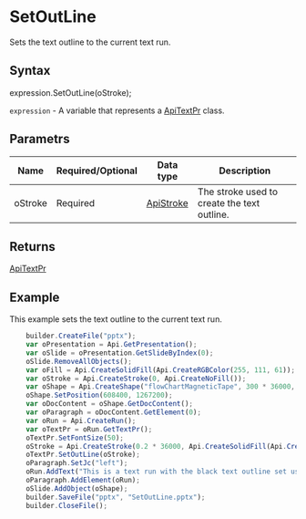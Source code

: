 # SetOutLine

Sets the text outline to the current text run.

## Syntax

expression.SetOutLine(oStroke);

`expression` - A variable that represents a [ApiTextPr](../ApiTextPr.md) class.

## Parametrs

| **Name** | **Required/Optional** | **Data type** | **Description** |
| ------------- | ------------- | ------------- | ------------- |
| oStroke | Required | [ApiStroke](../../ApiStroke/ApiStroke.md) | The stroke used to create the text outline. |

## Returns

[ApiTextPr](../ApiTextPr.md)

## Example

This example sets the text outline to the current text run.

```javascript
	builder.CreateFile("pptx");
	var oPresentation = Api.GetPresentation();
	var oSlide = oPresentation.GetSlideByIndex(0);
	oSlide.RemoveAllObjects();
	var oFill = Api.CreateSolidFill(Api.CreateRGBColor(255, 111, 61));
	var oStroke = Api.CreateStroke(0, Api.CreateNoFill());
	var oShape = Api.CreateShape("flowChartMagneticTape", 300 * 36000, 130 * 36000, oFill, oStroke);
	oShape.SetPosition(608400, 1267200);
	var oDocContent = oShape.GetDocContent();
	var oParagraph = oDocContent.GetElement(0);
	var oRun = Api.CreateRun();
	var oTextPr = oRun.GetTextPr();
	oTextPr.SetFontSize(50);
	oStroke = Api.CreateStroke(0.2 * 36000, Api.CreateSolidFill(Api.CreateRGBColor(51, 51, 51)));
	oTextPr.SetOutLine(oStroke);
	oParagraph.SetJc("left");
	oRun.AddText("This is a text run with the black text outline set using the text properties.");
	oParagraph.AddElement(oRun);
	oSlide.AddObject(oShape);
	builder.SaveFile("pptx", "SetOutLine.pptx");
	builder.CloseFile();
```